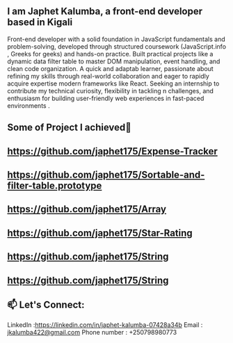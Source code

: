 **I am Japhet Kalumba, a front-end developer based in Kigali**
---
Front-end developer with a solid foundation in JavaScript fundamentals and problem-solving,
developed through structured coursework (JavaScript.info , Greeks for geeks) and hands-on
practice. Built practical projects like a dynamic data filter table to master DOM manipulation,
event handling, and clean code organization. A quick and adaptab learner, passionate about
refining my skills through real-world collaboration and eager to rapidly acquire expertise modern
frameworks like React. Seeking an internship to contribute my technical curiosity, flexibility in
tackling n challenges, and enthusiasm for building user-friendly web experiences in fast-paced
environments .


**Some of Project I achieved**🚀
---

**https://github.com/japhet175/Expense-Tracker**
---
**https://github.com/japhet175/Sortable-and-filter-table.prototype**
---
**https://github.com/japhet175/Array**
---
**https://github.com/japhet175/Star-Rating**
---
**https://github.com/japhet175/String**
---
**https://github.com/japhet175/String**
---


## 📫 Let's Connect:
LinkedIn :https://linkedin.com/in/japhet-kalumba-07428a34b
Email : jkalumba422@gmail.com
Phone number : +250798980773
